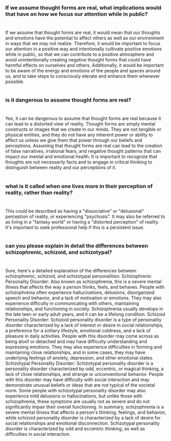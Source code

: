 ### If we assume thought forms are real, what implications would that have on how we focus our attention while in public?

#

If we assume that thought forms are real, it would mean that our thoughts and emotions have the potential to affect others as well as our environment in ways that we may not realize. Therefore, it would be important to focus our attention in a positive way and intentionally cultivate positive emotions while in public, so that we can contribute to a positive atmosphere and avoid unintentionally creating negative thought forms that could have harmful effects on ourselves and others. Additionally, it would be important to be aware of the energy and emotions of the people and spaces around us, and to take steps to consciously elevate and enhance them whenever possible.

#

### is it dangerous to assume thought forms are real?

#

Yes, it can be dangerous to assume that thought forms are real because it can lead to a distorted view of reality. Thought forms are simply mental constructs or images that we create in our minds. They are not tangible or physical entities, and they do not have any inherent power or ability to affect us unless we give them that power through our beliefs and perceptions. Assuming that thought forms are real can lead to the creation of false narratives, irrational fears, and negative thought patterns that can impact our mental and emotional health. It is important to recognize that thoughts are not necessarily facts and to engage in critical thinking to distinguish between reality and our perceptions of it.

#

### what is it called when one lives more in their perception of reality, rather than reality?

#

This could be described as having a "dissociative" or "delusional" perception of reality, or experiencing "psychosis". It may also be referred to as living in a "fantasy world" or having a "distorted perception" of reality. It's important to seek professional help if this is a persistent issue.

#

### can you please explain in detail the differences between schizophrenic, schizoid, and schizotypal?

#

Sure, here's a detailed explanation of the differences between schizophrenic, schizoid, and schizotypal personalities: Schizophrenic Personality Disorder: Also known as schizophrenia, this is a severe mental illness that affects the way a person thinks, feels, and behaves. People with schizophrenia often experience hallucinations, delusions, disorganized speech and behavior, and a lack of motivation or emotions. They may also experience difficulty in communicating with others, maintaining relationships, and functioning in society. Schizophrenia usually develops in the late teen or early adult years, and it can be a lifelong condition. Schizoid Personality Disorder: Schizoid personality disorder is a type of personality disorder characterized by a lack of interest or desire in social relationships, a preference for a solitary lifestyle, emotional coldness, and a lack of pleasure in daily activities. People with this disorder may come across as being aloof or detached and may have difficulty understanding and expressing emotions. They may also experience difficulties in forming and maintaining close relationships, and in some cases, they may have underlying feelings of anxiety, depression, and other emotional states. Schizotypal Personality Disorder: Schizotypal personality disorder is a personality disorder characterized by odd, eccentric, or magical thinking, a lack of close relationships, and strange or unconventional behavior. People with this disorder may have difficulty with social interaction and may demonstrate unusual beliefs or ideas that are not typical of the societal norm. Some people with schizotypal personality disorder may also experience mild delusions or hallucinations, but unlike those with schizophrenia, these symptoms are usually not as severe and do not significantly impair their overall functioning. In summary, schizophrenia is a severe mental illness that affects a person's thinking, feelings, and behavior, while schizoid personality disorder is characterized by a lack of desire for social relationships and emotional disconnection. Schizotypal personality disorder is characterized by odd and eccentric thinking, as well as difficulties in social interaction.
